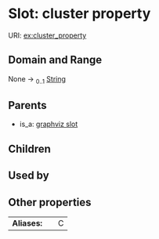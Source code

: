 
# Slot: cluster property




URI: [ex:cluster_property](https://w3id.org/kgviz/cluster_property)


## Domain and Range

None &#8594;  <sub>0..1</sub> [String](types/String.md)

## Parents

 *  is_a: [graphviz slot](graphviz_slot.md)

## Children


## Used by


## Other properties

|  |  |  |
| --- | --- | --- |
| **Aliases:** | | C |


